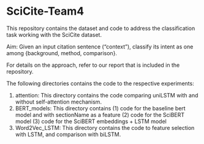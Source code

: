 # SciCite-Team4

This repository contains the dataset and code to address the classification task working with the SciCite dataset. 

Aim: Given an input citation sentence (“context”), classify its intent as one among {background, method, comparison}.

For details on the approach, refer to our report that is included in the repository.

The following directories contains the code to the respective experiments: 
1. attention: This directory contains the code comparing uniLSTM with and without self-attention mechanism. 
2. BERT_models: This directory contains (1) code for the baseline bert model and with sectionName as a feature (2) code for the SciBERT model (3) code for the SciBERT embeddings + LSTM model
3. Word2Vec_LSTM: This directory contains the code to feature selection with LSTM, and comparison with biLSTM. 
